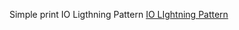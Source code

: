 Simple print IO Ligthning Pattern
[IO LIghtning Pattern](https://github.com/kei-001/practice/blob/master/IOLightningForm/IO%20lightning%20pattern.png)
